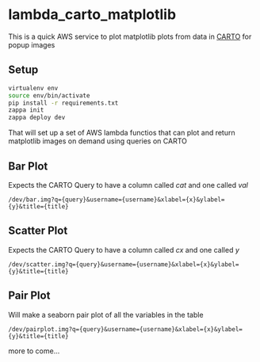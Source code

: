 # lambda_carto_matplotlib

This is a quick AWS service to plot matplotlib plots from data in [CARTO](https://carto.com/) for popup images 

## Setup

```bash
virtualenv env 
source env/bin/activate 
pip install -r requirements.txt
zappa init
zappa deploy dev 
```
That will set up a set of AWS lambda functios that can plot and return matplotlib images on demand using queries on CARTO 

## Bar Plot

Expects the CARTO Query to have a column called _cat_ and one called _val_
```
/dev/bar.img?q={query}&username={username}&xlabel={x}&ylabel={y}&title={title}
```
## Scatter Plot

Expects the CARTO Query to have a column called _cx_ and one called _y_
```
/dev/scatter.img?q={query}&username={username}&xlabel={x}&ylabel={y}&title={title}
```

## Pair Plot

Will make a seaborn pair plot of all the variables in the table
```
/dev/pairplot.img?q={query}&username={username}&xlabel={x}&ylabel={y}&title={title}
```
more to come...
